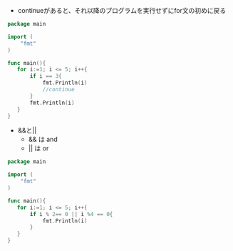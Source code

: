 - continueがあると、それ以降のプログラムを実行せずにfor文の初めに戻る
```go
package main

import (
	"fmt"
)

func main(){
   for i:=1; i <= 5; i++{
	   if i == 3{
		   fmt.Println(i)
		   //continue
	   } 
	   fmt.Println(i)
   }
}
```
- &&と||
  - && は and
  - || は or
```go
package main

import (
	"fmt"
)

func main(){
   for i:=1; i <= 5; i++{
	   if i % 2== 0 || i %4 == 0{
		   fmt.Println(i)
	   } 
   }
}
```
